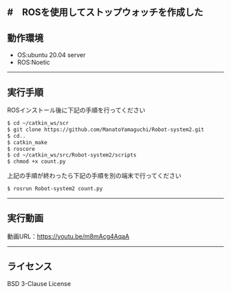 #　ROSを使用してストップウォッチを作成した
---

## 動作環境
* OS:ubuntu 20.04 server
* ROS:Noetic
---

## 実行手順
ROSインストール後に下記の手順を行ってください
```sh
$ cd ~/catkin_ws/scr
$ git clone https://github.com/ManatoYamaguchi/Robot-system2.git
$ cd..
$ catkin_make
$ roscore
$ cd ~/catkin_ws/src/Robot-system2/scripts
$ chmod +x count.py
```
上記の手順が終わったら下記の手順を別の端末で行ってください
```sh
$ rosrun Robot-system2 count.py
```
---

## 実行動画
動画URL：https://youtu.be/m8mAcg4AqaA

---

## ライセンス
BSD 3-Clause License

